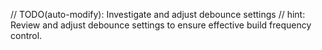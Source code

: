 // TODO(auto-modify): Investigate and adjust debounce settings
// hint: Review and adjust debounce settings to ensure effective build frequency control.
